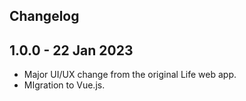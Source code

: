 ## Changelog

## 1.0.0 - 22 Jan 2023

- Major UI/UX change from the original Life web app.
- MIgration to Vue.js.
